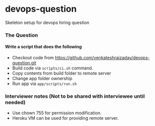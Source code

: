 # devops-question
Skeleton setup for devops hiring question

### The Question
#### Write a script that does the following
* Checkout code from https://github.com/venkateshraizaday/devops-question.git
* Build code via `scripts/ci.sh` command.
* Copy contents from build folder to remote server
* Change app folder ownership
* Run app via `app/scripts/run.sh`

### Interviewer notes (Not to be shared with interviewee until needed)
* Use chown 755 for permission modification.
* Heroku VM can be used for providing remote server.
